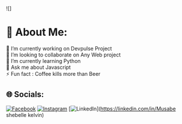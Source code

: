 ![]

# 💫 About Me:
🔭 I’m currently working on Devpulse Project<br>👯 I’m looking to collaborate on Any Web project<br>🌱 I’m currently learning Python <br>💬 Ask me about Javascript<br>⚡ Fun fact : Coffee kills more than Beer 


## 🌐 Socials:
[![Facebook](https://img.shields.io/badge/Facebook-%231877F2.svg?logo=Facebook&logoColor=white)](https://facebook.com/shebelle) [![Instagram](https://img.shields.io/badge/Instagram-%23E4405F.svg?logo=Instagram&logoColor=white)](https://instagram.com/shebelleke) [![LinkedIn](https://img.shields.io/badge/LinkedIn-%230077B5.svg?logo=linkedin&logoColor=white)](https://linkedin.com/in/Musabe shebelle kelvin) 
